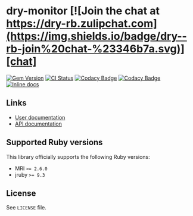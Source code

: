 <!--- this file is synced from dry-rb/template-gem project -->
[gem]: https://rubygems.org/gems/dry-monitor
[actions]: https://github.com/dry-rb/dry-monitor/actions
[codacy]: https://www.codacy.com/gh/dry-rb/dry-monitor
[chat]: https://dry-rb.zulipchat.com
[inchpages]: http://inch-ci.org/github/dry-rb/dry-monitor

# dry-monitor [![Join the chat at https://dry-rb.zulipchat.com](https://img.shields.io/badge/dry--rb-join%20chat-%23346b7a.svg)][chat]

[![Gem Version](https://badge.fury.io/rb/dry-monitor.svg)][gem]
[![CI Status](https://github.com/dry-rb/dry-monitor/workflows/CI/badge.svg)][actions]
[![Codacy Badge](https://api.codacy.com/project/badge/Grade/984c4274e56d423a818e7a1bf5e963d0)][codacy]
[![Codacy Badge](https://api.codacy.com/project/badge/Coverage/984c4274e56d423a818e7a1bf5e963d0)][codacy]
[![Inline docs](http://inch-ci.org/github/dry-rb/dry-monitor.svg?branch=master)][inchpages]

## Links

* [User documentation](https://dry-rb.org/gems/dry-monitor)
* [API documentation](http://rubydoc.info/gems/dry-monitor)

## Supported Ruby versions

This library officially supports the following Ruby versions:

* MRI `>= 2.6.0`
* jruby `>= 9.3`

## License

See `LICENSE` file.

